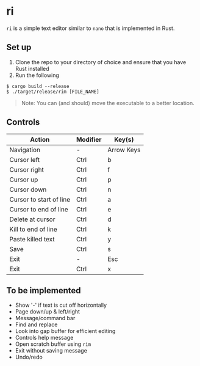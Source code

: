 # ri
`ri` is a simple text editor similar to `nano` that is implemented in Rust.

## Set up 
1. Clone the repo to your directory of choice and ensure that you have Rust installed
2. Run the following 

```
$ cargo build --release
$ ./target/release/rim [FILE_NAME]
```
> Note: You can (and should) move the executable to a better location.

## Controls
| Action                  | Modifier |  Key(s)    |
|-------------------------|----------|------------|
| Navigation              | -        | Arrow Keys |
| Cursor left             | Ctrl     | b          |
| Cursor right            | Ctrl     | f          |
| Cursor up               | Ctrl     | p          |
| Cursor down             | Ctrl     | n          |
| Cursor to start of line | Ctrl     | a          |
| Cursor to end of line   | Ctrl     | e          |
| Delete at cursor        | Ctrl     | d          |
| Kill to end of line     | Ctrl     | k          |
| Paste killed text       | Ctrl     | y          |
| Save                    | Ctrl     | s          |
| Exit                    | -        | Esc        |
| Exit                    | Ctrl     | x          |

## To be implemented
- Show '-' if text is cut off horizontally
- Page down/up & left/right
- Message/command bar
- Find and replace 
- Look into gap buffer for efficient editing
- Controls help message
- Open scratch buffer using `rim`
- Exit without saving message
- Undo/redo
